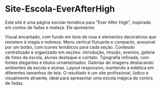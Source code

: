 # Site-Escola-EverAfterHigh

Este site é uma página escolar temática para "Ever After High", inspirada em contos de fadas e realeza. Ele apresenta:

Visual encantado, com fundo em tons de rosa e elementos decorativos que remetem à magia e nobreza.
Menu vertical flutuante e compacto, acessível por um botão, com ícones temáticos para cada seção.
Conteúdo centralizado e organizado em seções: introdução, missão, eventos, galeria de fotos da escola, alunas destaque e contato.
Tipografia refinada, com fontes elegantes e títulos ornamentados.
Galerias de imagens destacando ambientes da escola e alunas.
Layout responsivo, mantendo a estética em diferentes tamanhos de tela.
O resultado é um site profissional, lúdico e visualmente atraente, ideal para apresentar uma escola mágica de contos de fadas.
